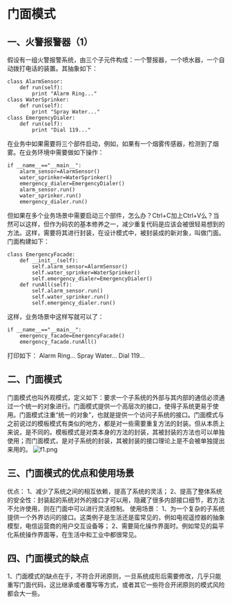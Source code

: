 # 门面模式

## 一、火警报警器（1）

假设有一组火警报警系统，由三个子元件构成：一个警报器，一个喷水器，一个自动拨打电话的装置。其抽象如下：

```
class AlarmSensor:
    def run(self):
        print "Alarm Ring..."
class WaterSprinker:
    def run(self):
        print "Spray Water..."
class EmergencyDialer:
    def run(self):
        print "Dial 119..."
```

在业务中如果需要将三个部件启动，例如，如果有一个烟雾传感器，检测到了烟雾。在业务环境中需要做如下操作：

```
if __name__=="__main__":
    alarm_sensor=AlarmSensor()
    water_sprinker=WaterSprinker()
    emergency_dialer=EmergencyDialer()
    alarm_sensor.run()
    water_sprinker.run()
    emergency_dialer.run()
```

但如果在多个业务场景中需要启动三个部件，怎么办？Ctrl+C加上Ctrl+V么？当然可以这样，但作为码农的基本修养之一，减少重复代码是应该会被很轻易想到的方法。这样，需要将其进行封装，在设计模式中，被封装成的新对象，叫做门面。门面构建如下：

```
class EmergencyFacade:
    def __init__(self):
        self.alarm_sensor=AlarmSensor()
        self.water_sprinker=WaterSprinker()
        self.emergency_dialer=EmergencyDialer()
    def runAll(self):
        self.alarm_sensor.run()
        self.water_sprinker.run()
        self.emergency_dialer.run()
```

这样，业务场景中这样写就可以了：

```
if __name__=="__main__":
    emergency_facade=EmergencyFacade()
    emergency_facade.runAll()
```

打印如下：
Alarm Ring...
Spray Water...
Dial 119...

## 二、门面模式

门面模式也叫外观模式，定义如下：要求一个子系统的外部与其内部的通信必须通过一个统一的对象进行。门面模式提供一个高层次的接口，使得子系统更易于使用。门面模式注重“统一的对象”，也就是提供一个访问子系统的接口。门面模式与之前说过的模板模式有类似的地方，都是对一些需要重复方法的封装。但从本质上来说，是不同的。模板模式是对类本身的方法的封装，其被封装的方法也可以单独使用；而门面模式，是对子系统的封装，其被封装的接口理论上是不会被单独提出来用的。
![f1.png](http://ata2-img.cn-hangzhou.img-pub.aliyun-inc.com/221aa109519a4c393784f72155f49101.png)

## 三、门面模式的优点和使用场景

优点：
1、减少了系统之间的相互依赖，提高了系统的灵活；
2、提高了整体系统的安全性：封装起的系统对外的接口才可以用，隐藏了很多内部接口细节，若方法不允许使用，则在门面中可以进行灵活控制。
使用场景：
1、为一个复杂的子系统提供一个外界访问的接口。这类例子是生活还是蛮常见的，例如电视遥控器的抽象模型，电信运营商的用户交互设备等；
2、需要简化操作界面时。例如常见的扁平化系统操作界面等，在生活中和工业中都很常见。

## 四、门面模式的缺点

1、门面模式的缺点在于，不符合开闭原则，一旦系统成形后需要修改，几乎只能重写门面代码，这比继承或者覆写等方式，或者其它一些符合开闭原则的模式风险都会大一些。